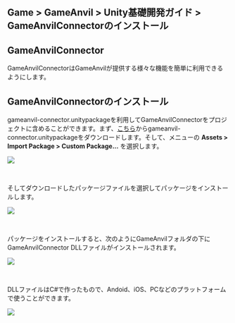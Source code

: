 ## Game > GameAnvil > Unity基礎開発ガイド > GameAnvilConnectorのインストール

## GameAnvilConnector

GameAnvilConnectorはGameAnvilが提供する様々な機能を簡単に利用できるようにします。

## GameAnvilConnectorのインストール

gameanvil-connector.unitypackageを利用してGameAnvilConnectorをプロジェクトに含めることができます。まず、[こちら](https://static.toastoven.net/prod_gameanvil/files/gameanvil-connector.unitypackage)からgameanvil-connector.unitypackageをダウンロードします。そして、メニューの **Assets > Import Package > Custom Package...** を選択します。

![](https://static.toastoven.net/prod_gameanvil/images/unity-basic/01-install/01-import.png)

<br>

そしてダウンロードしたパッケージファイルを選択してパッケージをインストールします。

![](https://static.toastoven.net/prod_gameanvil/images/unity-basic/01-install/02-select-package.png)

<br>

パッケージをインストールすると、次のようにGameAnvilフォルダの下にGameAnvilConnector DLLファイルがインストールされます。

![](https://static.toastoven.net/prod_gameanvil/images/unity-basic/01-install/03-files.png)

<br>

DLLファイルはC#で作ったもので、Andoid、iOS、PCなどのプラットフォームで使うことができます。

![](https://static.toastoven.net/prod_gameanvil/images/unity-basic/01-install/04-gameanvil.png)
